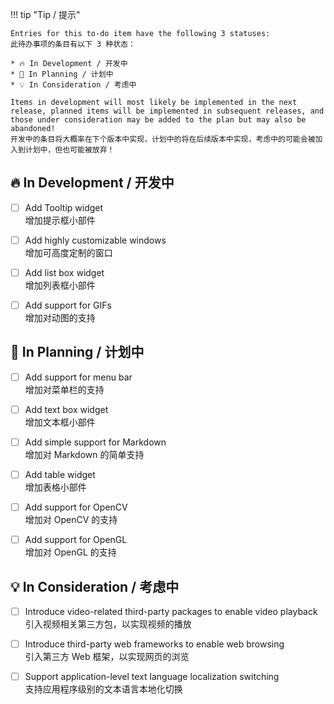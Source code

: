 !!! tip "Tip / 提示"

    Entries for this to-do item have the following 3 statuses:  
    此待办事项的条目有以下 3 种状态：

    * 🔥 In Development / 开发中
    * 📌 In Planning / 计划中
    * 💡 In Consideration / 考虑中

    Items in development will most likely be implemented in the next release, planned items will be implemented in subsequent releases, and those under consideration may be added to the plan but may also be abandoned!  
    开发中的条目将大概率在下个版本中实现，计划中的将在后续版本中实现，考虑中的可能会被加入到计划中，但也可能被放弃！

🔥 In Development / 开发中
--------------------------

- [ ] Add Tooltip widget  
增加提示框小部件

- [ ] Add highly customizable windows  
增加可高度定制的窗口

- [ ] Add list box widget  
增加列表框小部件

- [ ] Add support for GIFs  
增加对动图的支持

📌 In Planning / 计划中
-----------------------

- [ ] Add support for menu bar  
增加对菜单栏的支持

- [ ] Add text box widget  
增加文本框小部件

- [ ] Add simple support for Markdown  
增加对 Markdown 的简单支持

- [ ] Add table widget  
增加表格小部件

- [ ] Add support for OpenCV  
增加对 OpenCV 的支持

- [ ] Add support for OpenGL  
增加对 OpenGL 的支持

💡 In Consideration / 考虑中
----------------------------

- [ ] Introduce video-related third-party packages to enable video playback  
引入视频相关第三方包，以实现视频的播放

- [ ] Introduce third-party web frameworks to enable web browsing  
引入第三方 Web 框架，以实现网页的浏览

- [ ] Support application-level text language localization switching  
支持应用程序级别的文本语言本地化切换
